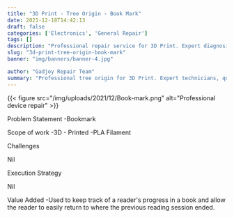 ```yaml
---
title: "3D Print - Tree Origin - Book Mark"
date: 2021-12-18T14:42:13
draft: false
categories: ['Electronics', 'General Repair']
tags: []
description: "Professional repair service for 3D Print. Expert diagnosis and quality repairs in Bangalore."
slug: "3d-print-tree-origin-book-mark"
banner: "img/banners/banner-4.jpg"

author: "Gadjoy Repair Team"
summary: "Professional tree origin for 3D Print. Expert technicians, quality parts, warranty included."
---
```


{{< figure src="/img/uploads/2021/12/Book-mark.png" alt="Professional device repair" >}}

Problem Statement -Bookmark

Scope of work -3D - Printed -PLA Filament

Challenges

Nil

Execution Strategy

Nil

Value Added -Used to keep track of a reader's progress in a book and allow the reader to easily return to where the previous reading session ended.
